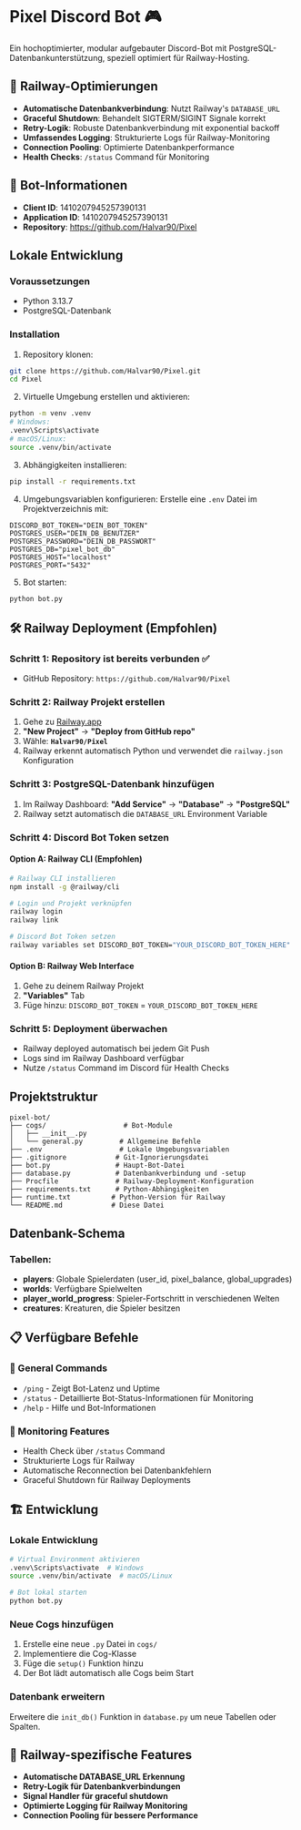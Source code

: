 # Pixel Discord Bot 🎮

Ein hochoptimierter, modular aufgebauter Discord-Bot mit PostgreSQL-Datenbankunterstützung, speziell optimiert für Railway-Hosting.

## 🚀 Railway-Optimierungen

- **Automatische Datenbankverbindung**: Nutzt Railway's `DATABASE_URL`
- **Graceful Shutdown**: Behandelt SIGTERM/SIGINT Signale korrekt
- **Retry-Logik**: Robuste Datenbankverbindung mit exponential backoff
- **Umfassendes Logging**: Strukturierte Logs für Railway-Monitoring
- **Connection Pooling**: Optimierte Datenbankperformance
- **Health Checks**: `/status` Command für Monitoring

## 🤖 Bot-Informationen

- **Client ID**: 1410207945257390131
- **Application ID**: 1410207945257390131
- **Repository**: https://github.com/Halvar90/Pixel

## Lokale Entwicklung

### Voraussetzungen
- Python 3.13.7
- PostgreSQL-Datenbank

### Installation

1. Repository klonen:
```bash
git clone https://github.com/Halvar90/Pixel.git
cd Pixel
```

2. Virtuelle Umgebung erstellen und aktivieren:
```bash
python -m venv .venv
# Windows:
.venv\Scripts\activate
# macOS/Linux:
source .venv/bin/activate
```

3. Abhängigkeiten installieren:
```bash
pip install -r requirements.txt
```

4. Umgebungsvariablen konfigurieren:
Erstelle eine `.env` Datei im Projektverzeichnis mit:
```
DISCORD_BOT_TOKEN="DEIN_BOT_TOKEN"
POSTGRES_USER="DEIN_DB_BENUTZER"
POSTGRES_PASSWORD="DEIN_DB_PASSWORT"
POSTGRES_DB="pixel_bot_db"
POSTGRES_HOST="localhost"
POSTGRES_PORT="5432"
```

5. Bot starten:
```bash
python bot.py
```

## 🛠️ Railway Deployment (Empfohlen)

### Schritt 1: Repository ist bereits verbunden ✅
- GitHub Repository: `https://github.com/Halvar90/Pixel`

### Schritt 2: Railway Projekt erstellen
1. Gehe zu [Railway.app](https://railway.app)
2. **"New Project"** → **"Deploy from GitHub repo"**
3. Wähle: **`Halvar90/Pixel`**
4. Railway erkennt automatisch Python und verwendet die `railway.json` Konfiguration

### Schritt 3: PostgreSQL-Datenbank hinzufügen
1. Im Railway Dashboard: **"Add Service"** → **"Database"** → **"PostgreSQL"**
2. Railway setzt automatisch die `DATABASE_URL` Environment Variable

### Schritt 4: Discord Bot Token setzen

#### Option A: Railway CLI (Empfohlen)
```bash
# Railway CLI installieren
npm install -g @railway/cli

# Login und Projekt verknüpfen
railway login
railway link

# Discord Bot Token setzen
railway variables set DISCORD_BOT_TOKEN="YOUR_DISCORD_BOT_TOKEN_HERE"
```

#### Option B: Railway Web Interface
1. Gehe zu deinem Railway Projekt
2. **"Variables"** Tab
3. Füge hinzu: `DISCORD_BOT_TOKEN` = `YOUR_DISCORD_BOT_TOKEN_HERE`

### Schritt 5: Deployment überwachen
- Railway deployed automatisch bei jedem Git Push
- Logs sind im Railway Dashboard verfügbar
- Nutze `/status` Command im Discord für Health Checks

## Projektstruktur

```
pixel-bot/
├── cogs/                   # Bot-Module
│   ├── __init__.py
│   └── general.py         # Allgemeine Befehle
├── .env                   # Lokale Umgebungsvariablen
├── .gitignore            # Git-Ignorierungsdatei
├── bot.py                # Haupt-Bot-Datei
├── database.py           # Datenbankverbindung und -setup
├── Procfile              # Railway-Deployment-Konfiguration
├── requirements.txt      # Python-Abhängigkeiten
├── runtime.txt          # Python-Version für Railway
└── README.md            # Diese Datei
```

## Datenbank-Schema

### Tabellen:
- **players**: Globale Spielerdaten (user_id, pixel_balance, global_upgrades)
- **worlds**: Verfügbare Spielwelten
- **player_world_progress**: Spieler-Fortschritt in verschiedenen Welten
- **creatures**: Kreaturen, die Spieler besitzen

## 📋 Verfügbare Befehle

### 🏓 General Commands
- `/ping` - Zeigt Bot-Latenz und Uptime
- `/status` - Detaillierte Bot-Status-Informationen für Monitoring
- `/help` - Hilfe und Bot-Informationen

### 🔧 Monitoring Features
- Health Check über `/status` Command
- Strukturierte Logs für Railway
- Automatische Reconnection bei Datenbankfehlern
- Graceful Shutdown für Railway Deployments

## 🏗️ Entwicklung

### Lokale Entwicklung
```bash
# Virtual Environment aktivieren
.venv\Scripts\activate  # Windows
source .venv/bin/activate  # macOS/Linux

# Bot lokal starten
python bot.py
```

### Neue Cogs hinzufügen
1. Erstelle eine neue `.py` Datei in `cogs/`
2. Implementiere die Cog-Klasse
3. Füge die `setup()` Funktion hinzu
4. Der Bot lädt automatisch alle Cogs beim Start

### Datenbank erweitern
Erweitere die `init_db()` Funktion in `database.py` um neue Tabellen oder Spalten.

## 🚨 Railway-spezifische Features

- **Automatische DATABASE_URL Erkennung**
- **Retry-Logik für Datenbankverbindungen**
- **Signal Handler für graceful shutdown**
- **Optimierte Logging für Railway Monitoring**
- **Connection Pooling für bessere Performance**
